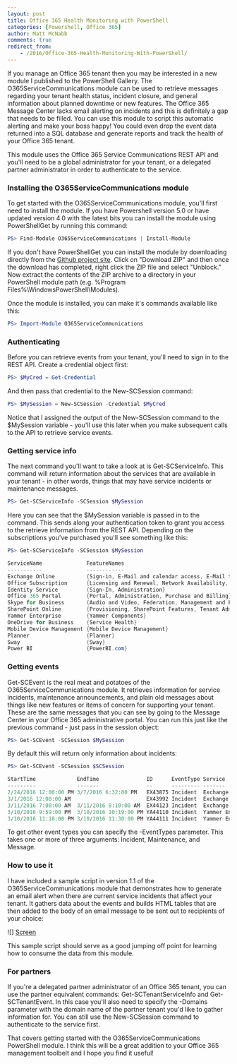 ```yaml
---
layout: post
title: Office 365 Health Monitoring with PowerShell
categories: [Powershell, Office 365]
author: Matt McNabb
comments: true
redirect_from:
    - /2016/Office-365-Health-Monitoring-With-PowerShell/
---
```


[Github]: http://github.com/mattmcnabb/O365ServiceCommunications
[Screen]: /assets/media/SampleMessage.png
[ServiceInfo]: /assets/media/SCServiceInfo.png
[Event]: /assets/media/SCEvent.png

If you manage an Office 365 tenant then you may be interested in a new module I published to the PowerShell Gallery. The O365ServiceCommunications module can be used to retrieve messages regarding your tenant health status, incident closure, and general information about planned downtime or new features. The Office 365 Message Center lacks email alerting on incidents and this is definitely a gap that needs to be filled. You can use this module to script this automatic alerting and make your boss happy! You could even drop the event data returned into a SQL database and generate reports and track the health of your Office 365 tenant.

This module uses the Office 365 Service Communications REST API and you'll need to be a global administrator for your tenant, or a delegated partner administrator in order to authenticate to the service.

### Installing the O365ServiceCommunications module

To get started with the O365ServiceCommunications module, you'll first need to install the module. If you have Powershell version 5.0 or have updated version 4.0 with the latest bits you can install the module using PowerShellGet by running this command:

```powershell
PS> Find-Module O365ServiceCommunications | Install-Module
```

If you don't have PowerShellGet you can install the module by downloading directly from the [Github project site][Github]. Click on "Download ZIP" and then once the download has completed, right click the ZIP file and select "Unblock." Now extract the contents of the ZIP archive to a directory in your PowerShell module path (e.g. %Program Files%\WindowsPowerShell\Modules).

Once the module is installed, you can make it's commands available like this:

```powershell
PS> Import-Module O365ServiceCommunications
```

### Authenticating

Before you can retrieve events from your tenant, you'll need to sign in to the REST API. Create a credential object first:

```powershell
PS> $MyCred = Get-Credential
```

And then pass that credential to the New-SCSession command:

```powershell
PS> $MySession = New-SCSession -Credential $MyCred
```

Notice that I assigned the output of the New-SCSession command to the $MySession variable - you'll use this later when you make subsequent calls to the API to retrieve service events.

### Getting service info

The next command you'll want to take a look at is Get-SCServiceInfo. This command will return information about the services that are available in your tenant - in other words, things that may have service incidents or maintenance messages.

```powershell
PS> Get-SCServiceInfo -SCSession $MySession
```

Here you can see that the $MySession variable is passed in to the command. This sends along your authentication token to grant you access to the retrieve information from the REST API. Depending on the subscriptions you've purchased you'll see something like this:

```powershell
PS> Get-SCServiceInfo -SCSession $MySession

ServiceName              FeatureNames
-----------              ------------
Exchange Online          {Sign-in, E-Mail and calendar access, E-Mail timely delivery, Management and Provisioning...}
Office Subscription      {Licensing and Renewal, Network Availability, Office Professional Plus Download}
Identity Service         {Sign-In, Administration}
Office 365 Portal        {Portal, Administration, Purchase and Billing}
Skype for Business       {Audio and Video, Federation, Management and Provisioning, Sign-In...}
SharePoint Online        {Provisioning, SharePoint Features, Tenant Admin, Search and Delve...}
Yammer Enterprise        {Yammer Components}
OneDrive for Business    {Service Health}
Mobile Device Management {Mobile Device Management}
Planner                  {Planner}
Sway                     {Sway}
Power BI                 {PowerBI.com}
```

### Getting events

Get-SCEvent is the real meat and potatoes of the O365ServiceCommunications module. It retrieves information for service incidents, maintenance announcements, and plain old messages about things like new features or items of concern for supporting your tenant. These are the same messages that you can see by going to the Message Center in your Office 365 administrative portal. You can run this just like the previous command - just pass in the session object:

```powershell
PS> Get-SCEvent -SCSession $MySession
```

By default this will return only information about incidents:

```powershell
PS> Get-SCEvent -SCSession $SCSession

StartTime             EndTime               ID      EventType Service           Status
---------             -------               --      --------- -------           ------
2/24/2016 12:00:00 PM 3/7/2016 6:32:00 PM   EX43875 Incident  Exchange Online   Post-incident report published
3/1/2016 12:00:00 AM                        EX43992 Incident  Exchange Online   Extended recovery
3/11/2016 7:00:00 AM  3/11/2016 8:10:00 AM  EX44123 Incident  Exchange Online   Service restored
3/10/2016 9:59:00 PM  3/10/2016 10:19:00 PM YA44110 Incident  Yammer Enterprise Service restored
3/10/2016 11:18:00 PM 3/10/2016 11:30:00 PM YA44111 Incident  Yammer Enterprise Service restored
```

To get other event types you can specify the -EventTypes parameter. This takes one or more of three arguments: Incident, Maintenance, and Message.

### How to use it

I have included a sample script in version 1.1 of the O365ServiceCommunications module that demonstrates how to generate an email alert when there are current service incidents that affect your tenant. It gathers data about the events and builds HTML tables that are then added to the body of an email message to be sent out to recipients of your choice:

![] [Screen]

This sample script should serve as a good jumping off point for learning how to consume the data from this module.

### For partners

If you're a delegated partner administrator of an Office 365 tenant, you can use the partner equivalent commands: Get-SCTenantServiceInfo and Get-SCTenantEvent. In this case you'll also need to specify the -Domains parameter with the domain name of the partner tenant you'd like to gather information for. You can still use the New-SCSession command to authenticate to the service first.

That covers getting started with the O365ServiceCommunications PowerShell module. I think this will be a great addition to your Office 365 management toolbelt and I hope you find it useful!
